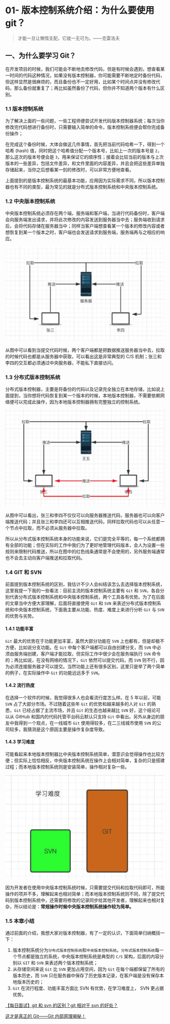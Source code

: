 # 01- 版本控制系统介绍：为什么要使用 git？

> 才能一旦让懒惰支配，它就一无可为。——克雷洛夫

## 一、为什么要学习 Git？

在开发项目的时候，我们可能会不断地去修改代码，但是有时候会遇到，想查看某一时间的代码这种情况，如果没有版本控制器，你可能需要不断地定时备份代码，但这样显然是很麻烦的，而且备份也不一定好用，比如某个时间点并没有修改代码，那么备份就重复了；再比如虽然备份了代码，但你并不知道两个版本有什么区别。

### 1.1 版本控制系统

为了解决上面的一些问题，一些工程师便尝试开发代码版本控制器系统；每次当你修改完代码想进行备份时，只需要输入简单的命令，版本控制系统便会帮你完成备份操作；

在完成这个备份时候，大体会做这几件事情，首先把当前代码哈希一下，得到一个哈希 (hash) 值，同时把这个哈希值分配一个版本号，比如上一次的版本号是 `2`，那么这次的版本号便会是 `3`，用来保证它的顺序性；接着会比较当前的版本与上次版本的一些差异，包括文件差异，和文件里面的内容差异，并且会把这些差异单独存储起来，当你之后想看某一刻的修改时，可以非常方便地查看。

上面提到的是版本控制系统的最基本功能，应用因为实际需求不同，所以版本控制器也有不同的类型，最为常见的就是分布式版本控制系统和中央版本控制系统。

### 1.2 中央版本控制系统

中央版本控制系统必须存在两个端，服务端和客户端，当进行代码备份时，客户端会向服务端发出请求，并将此次修改的内容发送到服务器当中去；服务端收到请求后，会将代码存储在服务器当中；同样当客户端想查看某一个版本的修改内容或者想恢复到某一个版本之时，客户端也会发送请求到服务端，服务端再与之相应的响应。

<img src="./assets/image-20230728093644240.png" alt="image-20230728093644240"  />

从图中可以看到当提交代码时候，两个客户端都是把数据推送服务器当中去，拉取的时候代码也都是从服务器中获取，可以看出这是非常典型的 C/S 机制；张三和李四的交互都必须通过中央服务器，不能私下直接访问。

### 1.3 分布式版本控制系统

分布式版本控制器，主要是将备份的代码以及记录完全独立在本地存储，比如说上面提到，当你想将代码恢复到某一个版本的时候，本地版本控制器，不需要依赖网络便可以完成此操作，因为本地版本控制器拥有完整独立的控制系统。

<img src="./assets/image-20230728093732192.png" alt="image-20230728093732192"  />

从图中可以看出，张三和李四不仅仅可以向服务器推送代码，服务器也可以向客户端推送代码；并且张三和李四还可以互相推送代码，同样拉取代码也可以从任意一个节点中拉取，而不必须从服务器中拉取。

所以从分布式版本控制系统本身的功能来说，它们是完全平等的，每一个系统都拥有全部的功能；但在实际的工作中我们为了更好地管理代码版本，会人为设置一些规则来限制代码推送，所以在图中的红色线条通常是不会使用的，另外服务端通常也不会去主动向客户端推送和拉取代码。

### 1.4 GIT 和 SVN

前面提到版本控制系统的区别，我估计不少人会纠结该怎么去选择版本控制系统，这里我提一下我的一些看法：目前主流的版本控制系统主要有 `Git` 和 `SVN`，各自分别代表分布式版本控制系统和中央版本控制系统，两个工具各有优势。为了在后面的文章当中方便大家理解，后面将直接使用 `Git` 和 `SVN` 来表述分布式版本控制系统和中央版本控制系统，下面我主要从功能、热度、难度上来进行分析 `Git` 与 `SVN` 的优势与劣势。

#### 1.4.1 功能丰富

`Git` 最大的优势在于功能更加丰富，虽然大部分功能在 `SVN` 上也都有，但是却极不方便，比如说分支功能。在 `Git` 中每个客户端都可以自由创建分支，而 `SVN` 中必须由服务端创建，客户端才能拉取，但实际工作中很少会在服务端执行 `SVN` 命令的；再比如说，在没有网络的情况下，`Git` 依然可以提交代码，而 `SVN` 则不行，因为必须连接服务器才可以提交。当然功能上还有很多区别，这里只是举了两个简单的例子，在实际操作中 `Git` 的功能远远多于 `SVN`。

#### 1.4.2 流行热度

在选择一个软件的时候，我觉得很多人也会看流行度怎么样。在 5 年以前，可能 `SVN` 占了大部分市场。不过随着这些年 `Git` 的优势和越来越多的人对 `Git` 的熟悉，`Git` 已经占据了主流市场，并且 `Git` 的生态也越来越比 `SVN` 好，这个结论可以从 GitHub 和国内的代码托管平台码云默认只支持 `Git` 中看出。另外从身边的朋友中我得到一个观点，在一线城市 `Git` 使用得较多，在二三线城市使用 `SVN` 的公司较多，我猜测是这个原因主要是操作复杂度导致。

#### 1.4.3 学习难度

可能看起来本地版本控制器比中央版本控制系统简单，潜意识会觉得操作也比较方便；但实际上恰恰相反，中央版本控制系统在操作上会相对简单，复杂的只是搭建过程；而本地版本控制系统则是安装简单，操作相对复杂一些。

<img src="./assets/image-20230728093757929.png" alt="image-20230728093757929"  />

因为开发者在使用中央版本控制系统时候，只需要提交代码和拉取代码即可，所能操作的项并不多，理解起来也相对简单；而本地版本控制系统则不同，除了提交代码到版本控制系统中，还需要将修改的记录同步给其他开发者，理解起来也相对复杂，所以结论是：**常规操作时候中央版本控制系统操作较为简单。**

### 1.5 本章小结

通过前面的介绍，我想大家对版本控制器，有了一定的认识，下面简单归纳概括一下：

1. 版本控制系统分为`分布式版本控制系统`和`中央版本控制系统`。`分布式版本控制系统`每一个节点都是独立的系统，中央版本控制系统是典型的 `C/S` 架构，后面的内容分别以 `GIT` 和 `SVN` 来表述两个版本控制系统；
2. 从存储空间来说 `Git` 比 `SVN` 更加占用空间，因为 `Git` 在每个端都保留了所有的版本历史，而 `SVN` 只在服务器中保存了历史版本记录，在客户端是没有保存本地版本历史的；
3. `Git` 在流行程度、功能丰富方面比 SVN 有优势，在学习难度上， SVN 更占据优势。

[【每日面试】git 和 svn 的区别？git 相对于 svn 的好处？](https://zhuanlan.zhihu.com/p/396875968)

[这才是真正的 Git——Git 内部原理揭秘！](https://zhuanlan.zhihu.com/p/96631135)
